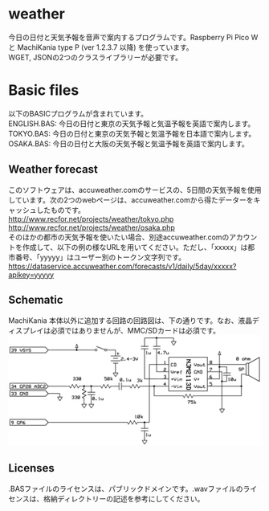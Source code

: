 # weather
今日の日付と天気予報を音声で案内するプログラムです。Raspberry Pi Pico W と MachiKania type P (ver 1.2.3.7 以降) を使っています。  
WGET, JSONの2つのクラスライブラリーが必要です。

# Basic files
以下のBASICプログラムが含まれています。  
ENGLISH.BAS: 今日の日付と東京の天気予報と気温予報を英語で案内します。  
TOKYO.BAS: 今日の日付と東京の天気予報と気温予報を日本語で案内します。  
OSAKA.BAS: 今日の日付と大阪の天気予報と気温予報を英語で案内します。  

## Weather forecast
このソフトウェアは、accuweather.comのサービスの、5日間の天気予報を使用しています。次の2つのwebページは、accuweather.comから得たデーターをキャッシュしたものです。  
http://www.recfor.net/projects/weather/tokyo.php  
http://www.recfor.net/projects/weather/osaka.php  
そのほかの都市の天気予報を使いたい場合、別途accuweather.comのアカウントを作成して、以下の例の様なURLを用いてください。ただし、「xxxxx」は都市番号、「yyyyy」はユーザー別のトークン文字列です。  
https://dataservice.accuweather.com/forecasts/v1/daily/5day/xxxxx?apikey=yyyyy

## Schematic
MachiKania 本体以外に追加する回路の回路図は、下の通りです。なお、液晶ディスプレイは必須ではありませんが、MMC/SDカードは必須です。
![schematic.png](schematic.png)

## Licenses
.BASファイルのライセンスは、パブリックドメインです。.wavファイルのライセンスは、格納ディレクトリーの記述を参考にしてください。  
